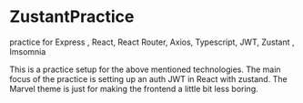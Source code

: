 # ZustantPractice
practice for Express , React, React Router, Axios, Typescript, JWT, Zustant , Imsomnia

This is a practice setup for the above mentioned technologies. The main focus of the practice is setting up an auth JWT in React with
zustand. The Marvel theme is just for making the frontend a little bit less boring.
